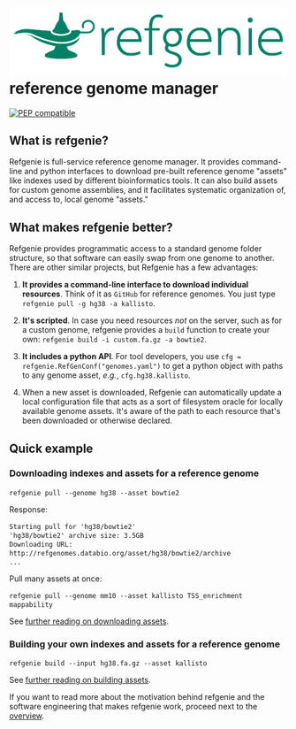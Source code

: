 
# <img src="img/refgenie_logo.svg" class="img-header"> reference genome manager

[![PEP compatible](http://pepkit.github.io/img/PEP-compatible-green.svg)](http://pepkit.github.io)


## What is refgenie?

Refgenie is full-service reference genome manager. It provides command-line and python interfaces to download pre-built reference genome "assets" like indexes used by different bioinformatics tools. It can also build assets for custom genome assemblies, and it facilitates systematic organization of, and access to, local genome "assets."

## What makes refgenie better?

Refgenie provides programmatic access to a standard genome folder structure, so that software can easily swap from one genome to another. There are other similar projects, but Refgenie has a few advantages:

1. **It provides a command-line interface to download individual resources**. Think of it as `GitHub` for reference genomes. You just type `refgenie pull -g hg38 -a kallisto`.

2. **It's scripted**. In case you need resources *not* on the server, such as for a custom genome, refgenie provides a `build` function to create your own: `refgenie build -i custom.fa.gz -a bowtie2`.

3. **It includes a python API**. For tool developers, you use `cfg = refgenie.RefGenConf("genomes.yaml")` to get a python object with paths to any genome asset, *e.g.*, `cfg.hg38.kallisto`.

4. When a new asset is downloaded, Refgenie can automatically update a local configuration file that acts as a sort of filesystem oracle for locally available genome assets. It's aware of the path to each resource that's been downloaded or otherwise declared.

## Quick example

### Downloading indexes and assets for a reference genome


```console
refgenie pull --genome hg38 --asset bowtie2
```

Response:
```console
Starting pull for 'hg38/bowtie2'
'hg38/bowtie2' archive size: 3.5GB
Downloading URL: http://refgenomes.databio.org/asset/hg38/bowtie2/archive
...
```

Pull many assets at once:
```console
refgenie pull --genome mm10 --asset kallisto TSS_enrichment mappability
```

See [further reading on downloading assets](download.md).

### Building your own indexes and assets for a reference genome


```console
refgenie build --input hg38.fa.gz --asset kallisto
```

See [further reading on building assets](build.md).

If you want to read more about the motivation behind refgenie and the software engineering that makes refgenie work, proceed next to the [overview](overview.md).